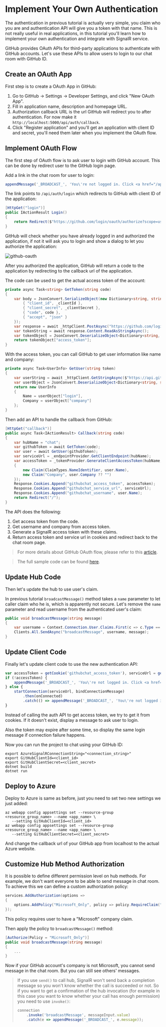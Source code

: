 # Implement Your Own Authentication

The authentication in previous tutorial is actually very simple, you claim who you are and authentication API will give you a token with that name.
This is not really useful in real applications, in this tutorial you'll learn how to implement your own authentication and integrate with SignalR service.

GitHub provides OAuth APIs for third-party applications to authenticate with GitHub accounts. Let's use these APIs to allow users to login to our chat room with GitHub ID.

## Create an OAuth App

First step is to create a OAuth App in GitHub:

1. Go to GitHub -> Settings -> Developer Settings, and click "New OAuth App".
2. Fill in application name, description and homepage URL.
3. Authorization callback URL is the url GitHub will redirect you to after authentication. For now make it `http://localhost:5000/api/auth/callback`.
4. Click "Register application" and you'll get an application with client ID and secret, you'll need them later when you implement the OAuth flow.

## Implement OAuth Flow

The first step of OAuth flow is to ask user to login with GitHub account. This can be done by redirect user to the GitHub login page.

Add a link in the chat room for user to login:

```js
appendMessage('_BROADCAST_', 'You\'re not logged in. Click <a href="/api/auth/login">here</a> to login with GitHub.');
```

The link points to `/api/auth/login` which redirects to GitHub with client ID of the application:

```cs
[HttpGet("login")]
public IActionResult Login()
{
    return Redirect($"https://github.com/login/oauth/authorize?scope=user:email&client_id={_clientId}");
}
```

GitHub will check whether you have already logged in and authorized the application, if not it will ask you to login and show a dialog to let you authorize the application:

![github-oauth](images/github-oauth.png)

After you authorized the application, GitHub will return a code to the application by redirecting to the callback url of the application.

The code can be used to get the actual access token of the account:

```cs
private async Task<string> GetToken(string code)
{
    var body = JsonConvert.SerializeObject(new Dictionary<string, string> {
        { "client_id", _clientId },
        { "client_secret", _clientSecret },
        { "code", code },
        { "accept", "json" }
    });
    var response = await _httpClient.PostAsync("https://github.com/login/oauth/access_token", new StringContent(body, Encoding.UTF8, "application/json"));
    var tokenString = await response.Content.ReadAsStringAsync();
    var tokenObject = JsonConvert.DeserializeObject<Dictionary<string, string>>(tokenString);
    return tokenObject["access_token"];
}
```

With the access token, you can call GitHub to get user information like name and company:

```cs
private async Task<UserInfo> GetUser(string token)
{
    var userString = await _httpClient.GetStringAsync($"https://api.github.com/user?access_token={token}");
    var userObject = JsonConvert.DeserializeObject<Dictionary<string, string>>(userString);
    return new UserInfo
    {
        Name = userObject["login"],
        Company = userObject["company"]
    };
}
```

Then add an API to handle the callback from GitHub:

```cs
[HttpGet("callback")]
public async Task<IActionResult> Callback(string code)
{
    var hubName = "chat";
    var githubToken = await GetToken(code);
    var user = await GetUser(githubToken);
    var serviceUrl = _endpointProvider.GetClientEndpoint(hubName);
    var accessToken = _tokenProvider.GenerateClientAccessToken(hubName, new[]
    {
        new Claim(ClaimTypes.NameIdentifier, user.Name),
        new Claim("Company", user.Company ?? "")
    });
    Response.Cookies.Append("githubchat_access_token", accessToken);
    Response.Cookies.Append("githubchat_service_url", serviceUrl);
    Response.Cookies.Append("githubchat_username", user.Name);
    return Redirect("/");
}
```

The API does the following:

1. Get access token from the code.
2. Get username and company from access token.
3. Generate a SignalR access token with these claims.
4. Return access token and service url in cookies and redirect back to the chat room page.

> For more details about GitHub OAuth flow, please refer to this [article](https://developer.github.com/v3/guides/basics-of-authentication/).

> The full sample code can be found [here](../samples/GitHubChat/).

## Update Hub Code

Then let's update the hub to use user's claim.

In previous tutorial `broadcastMessage()` method takes a `name` parameter to let caller claim who he is, which is apparently not secure.
Let's remove the `name` parameter and read username from the authenticated user's claim:

```cs
public void broadcastMessage(string message)
{
    var username = Context.Connection.User.Claims.First(c => c.Type == ClaimTypes.NameIdentifier).Value;
    Clients.All.SendAsync("broadcastMessage", username, message);
}
```

## Update Client Code

Finally let's update client code to use the new authentication API:

```js
var accessToken = getCookie('githubchat_access_token'), serviceUrl = getCookie('githubchat_service_url'), username = getCookie('githubchat_username');
if (!accessToken) {
    appendMessage('_BROADCAST_', 'You\'re not logged in. Click <a href="/api/auth/login">here</a> to login with GitHub.');
} else {
    startConnection(serviceUrl, bindConnectionMessage)
        .then(onConnected)
        .catch(() => appendMessage('_BROADCAST_', 'You\'re not logged in. Click <a href="/api/auth/login">here</a> to login with GitHub.'));
}
```

Instead of calling the auth API to get access token, we try to get it from cookies.
If it doesn't exist, display a message to ask user to login.

Also the token may expire after some time, so display the same login message if connection failure happens.

Now you can run the project to chat using your GitHub ID:

```
export AzureSignalRConnectionString="<connection_string>"
export GitHubClientId=<client_id>
export GitHubClientSecret=<client_secret>
dotnet build
dotnet run
```

## Deploy to Azure

Deploy to Azure is same as before, just you need to set two new settings we just added:

```
az webapp config appsettings set --resource-group <resource_group_name> --name <app_name> \
   --setting GitHubClientId=<client_id>
az webapp config appsettings set --resource-group <resource_group_name> --name <app_name> \
   --setting GitHubClientSecret=<client_secret>
```

And change the callback url of your GitHub app from localhost to the actual Azure website.

## Customize Hub Method Authorization

It is possible to define different permission level on hub methods.
For example, we don't want everyone to be able to send message in chat room.
To achieve this we can define a custom authorization policy:

```cs
services.AddAuthorization(options =>
{
    options.AddPolicy("Microsoft_Only", policy => policy.RequireClaim("Company", "Microsoft"));
});
```

This policy requires user to have a "Microsoft" company claim.

Then apply the policy to `broadcastMessage()` method:

```cs
[Authorize(Policy = "Microsoft_Only")]
public void broadcastMessage(string message)
{
    ...
}
```

Now if your GitHub account's company is not Microsoft, you cannot send message in the chat room. But you can still see others' messages.

> If you use `send()` to call hub, SignalR won't send back a completion message so you won't know whether the call is succeeded or not.
> So if you want to get a confirmation of the hub invocation (for example in this case you want to know whether your call has enough permission) you need to use `invoke()`:
>
> ```js
> connection
>     .invoke('broadcastMessage', messageInput.value)
>     .catch(e => appendMessage('_BROADCAST_', e.message));
> ```
